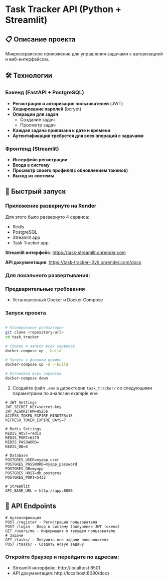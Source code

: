 # Task Tracker API (Python + Streamlit)

## 📋 Описание проекта

Микросервисное приложение для управления задачами с авторизацией и веб-интерфейсом.

## 🛠 Технологии

### Бэкенд (FastAPI + PostgreSQL)
- **Регистрация и авторизация пользователей** (JWT)
- **Хеширование паролей** (bcrypt)
- **Операции для задач**:
  - Создание задач
  - Просмотр задач
- **Каждая задача привязана к дате и времени**
- **Аутентификация требуется для всех операций с задачами**

### Фронтенд (Streamlit)
- **Интерфейс регистрации**
- **Входа в систему**
- **Просмотр своего профиля(с обновлением токенов)**
- **Выход из системы**

## 🚀 Быстрый запуск

### Приложение развернуто на Render
Для этого было развернуто 4 сервиса:
- Redis
- PostgreSQL
- Streamlit app
- Task Tracker app

**Streamlit интерфейс**: https://task-streamlit.onrender.com

**API документация**: https://task-tracker-j0yh.onrender.com/docs

### Для локального развертывания:

### Предварительные требования
- Установленный Docker и Docker Compose

### Запуск проекта

```bash

# Клонирование репозитория
git clone <repository-url>
cd task_tracker

# Сборка и запуск всех сервисов
docker-compose up --build

# Запуск в фоновом режиме
docker-compose up -d --build

# Остановка всех сервисов
docker-compose down
```
2. Создайте файл `.env` в директории `task_tracker/` со следующими параметрами по аналогии example.env:

```env
# JWT Settings
JWT_SECRET_KEY=secret-key
JWT_ALGORITHM=HS256
ACCESS_TOKEN_EXPIRE_MINUTES=15
REFRESH_TOKEN_EXPIRE_DAYS=7

# Redis Settings
REDIS_HOST=redis
REDIS_PORT=6379
REDIS_PASSWORD=
REDIS_DB=0

# Database
POSTGRES_USER=myapp_user
POSTGRES_PASSWORD=myapp_password
POSTGRES_DB=myapp
POSTGRES_HOST=db_postgres
POSTGRES_PORT=5432

# Streamlit
API_BASE_URL = http://app:8080
```
## 🔧 API Endpoints

```
# Аутентификация
POST /register - Регистрация пользователя
POST /login - Вход в систему (получение JWT токена)
GET /users/me - Информация о текущем пользователе
# Задачи
GET /tasks/ - Получить все задачи пользователя
POST /tasks/ - Создать новую задачу
```

### Откройте браузер и перейдите по адресам:

* Streamlit интерфейс: http://localhost:8501
* API документация: http://localhost:8080/docs